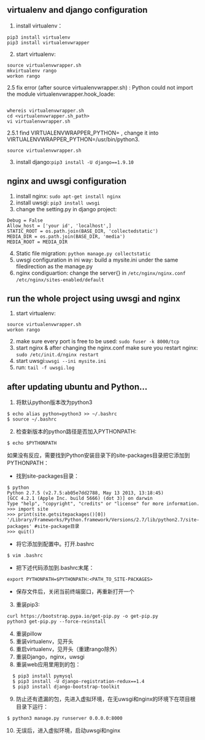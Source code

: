 ## virtualenv and django configuration
1. install virtualenv：
```
pip3 install virtualenv
pip3 install virtualenvwrapper
```
2. start virtualenv:
```
source virtualenvwrapper.sh
mkvirtualenv rango
workon rango
```
2.5 fix error (after source virtualenvwrapper.sh) : Python could not import the module virtualenvwrapper.hook_loade:
```

whereis virtualenvwrapper.sh
cd <virtualenvwrapper.sh_path>
vi virtualenvwrapper.sh
```
2.5.1 find VIRTUALENVWRAPPER_PYTHON= , change it into VIRTUALENVWRAPPER_PYTHON=/usr/bin/python3.
```
source virtualenvwrapper.sh
```
3. install django:`pip3 install -U django==1.9.10` 
## nginx and uwsgi configuration
1. install nginx: `sudo apt-get install nginx`
2. install uwsgi: `pip3 install uwsgi`
3. change the setting.py in django project:
  ```
  Debug = False
  Allow_host = ['your id', 'localhost',]
  STATIC_ROOT = os.path.join(BASE_DIR, 'collectedstatic')
  MEDIA_DIR = os.path.join(BASE_DIR, 'media')
  MEDIA_ROOT = MEDIA_DIR
  ```
4. Static file migration: `python manage.py collectstatic`
5. uwsgi configuration in ini way: build a mysite.ini under the same filedirection as the manage.py
6. nginx condiguartion: change the server{} in `/etc/nginx/nginx.conf ` `/etc/nginx/sites-enabled/default `
## run the whole project using uwsgi and nginx
1. start virtualenv:
```
source virtualenvwrapper.sh
workon rango
```
2. make sure every port is free to be used: `sudo fuser -k 8000/tcp`
3. start nginx & after changing the nginx.conf make sure you restart nginx: `sudo /etc/init.d/nginx restart`
4. start uwsgi:`uwsgi --ini mysite.ini`
5. run: `tail -f uwsgi.log`
## after updating ubuntu and Python...
1. 将默认python版本改为python3
```
$ echo alias python=python3 >> ~/.bashrc
$ source ~/.bashrc
```
2. 检查新版本的python路径是否加入PYTHONPATH:
 ```
 $ echo $PYTHONPATH
 ```
 如果没有反应，需要找到Python安装目录下的site-packages目录把它添加到PYTHONPATH：  
  - 找到site-packages目录：
  ```
  $ python
Python 2.7.5 (v2.7.5:ab05e7dd2788, May 13 2013, 13:18:45)
[GCC 4.2.1 (Apple Inc. build 5666) (dot 3)] on darwin
Type "help", "copyright", "credits" or "license" for more information.
>>> import site
>>> print(site.getsitepackages()[0])
'/Library/Frameworks/Python.framework/Versions/2.7/lib/python2.7/site-packages' #site-package目录
>>> quit()
  ```
  - 将它添加到配置中。打开.bashrc
 ```
 $ vim .bashrc
 ```
 - 把下述代码添加到.bashrc末尾：
  ```
  export PYTHONPATH=$PYTHONPATH:<PATH_TO_SITE-PACKAGES>  
  ```
  - 保存文件后，关闭当前终端窗口，再重新打开一个
3. 重装pip3:
```
curl https://bootstrap.pypa.io/get-pip.py -o get-pip.py
python3 get-pip.py --force-reinstall
```
4. 重装pillow
5. 重装virtualenv，见开头
6. 重启virtualenv，见开头（重建rango除外）
7. 重装Django，nginx，uwsgi
8. 重装web应用里用到的包：
```
  $ pip3 install pymysql  
  $ pip3 install -U django-registration-redux==1.4   
  $ pip3 install django-bootstrap-toolkit  
 ```
9. 防止还有遗漏的包，先进入虚拟环境，在无uwsgi和nginx的环境下在项目根目录下运行：  
  ```
  $ python3 manage.py runserver 0.0.0.0:8000
  ```
10. 无误后，进入虚拟环境，启动uwsgi和nginx
